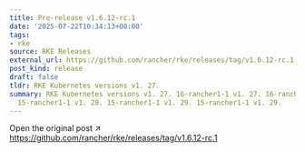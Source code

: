 ```yaml
---
title: Pre-release v1.6.12-rc.1
date: '2025-07-22T10:34:13+00:00'
tags:
- rke
source: RKE Releases
external_url: https://github.com/rancher/rke/releases/tag/v1.6.12-rc.1
post_kind: release
draft: false
tldr: RKE Kubernetes versions v1. 27.
summary: RKE Kubernetes versions v1. 27. 16-rancher1-1 v1. 27. 16-rancher1-1 v1. 28.
  15-rancher1-1 v1. 28. 15-rancher1-1 v1. 29. 15-rancher1-1 v1. 29.
---
```

Open the original post ↗ https://github.com/rancher/rke/releases/tag/v1.6.12-rc.1
